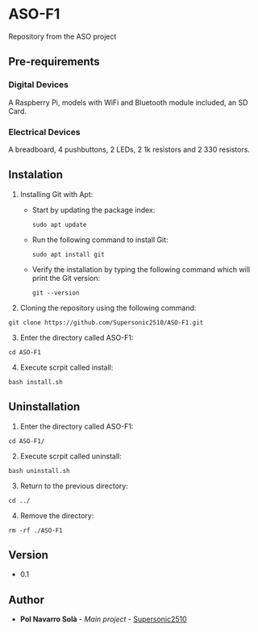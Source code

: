 # ASO-F1
Repository from the ASO project

## Pre-requirements

### Digital Devices

A Raspberry Pi, models with WiFi and Bluetooth module included, an SD Card.

### Electrical Devices

A breadboard, 4 pushbuttons, 2 LEDs, 2 1k resistors and 2 330 resistors.

## Instalation

1. Installing Git with Apt:

   - Start by updating the package index:
     ```
     sudo apt update
     ```
   - Run the following command to install Git:
     ```
     sudo apt install git
     ```
   - Verify the installation by typing the following command which will print the Git version:
     ```
     git --version
     ```
     
2. Cloning the repository using the following command:
```
git clone https://github.com/Supersonic2510/ASO-F1.git
```
3. Enter the directory called ASO-F1:
```
cd ASO-F1
```
4. Execute scrpit called install:
```
bash install.sh
```

## Uninstallation

1. Enter the directory called ASO-F1:
```
cd ASO-F1/
```

2. Execute scrpit called uninstall:
```
bash uninstall.sh
```

3. Return to the previous directory:
```
cd ../
```

4. Remove the directory:
```
rm -rf ./ASO-F1
```

## Version

* 0.1

## Author

* **Pol Navarro Solà** - *Main project* - [Supersonic2510](https://github.com/Supersonic2510)
